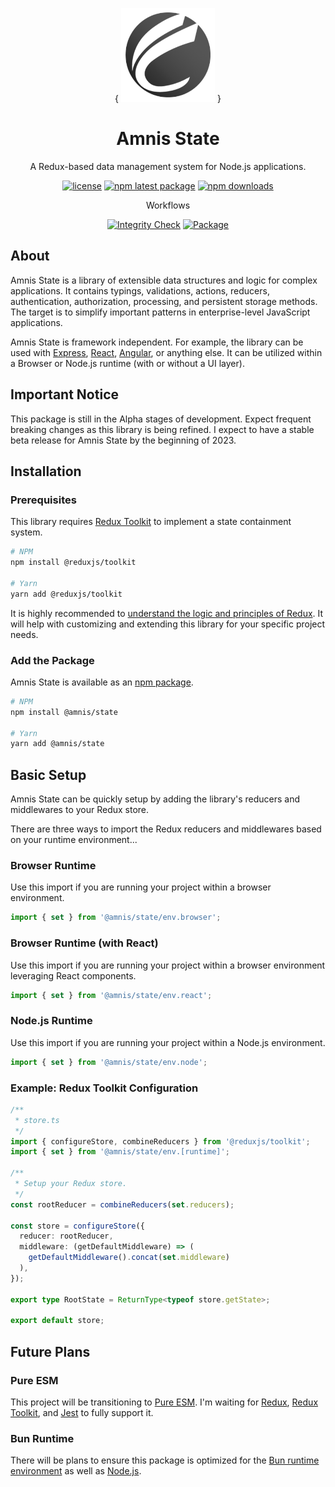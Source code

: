 <div align="center">

{
<img width="150" hight="150" src="static/amnis-logo-256.png" alt="Amnis logo" />
}

</div>

<h1 align="center">Amnis State</h1>

<p align="center">
  A Redux-based data management system for Node.js applications.
</p>

<div align="center">

[![license](https://img.shields.io/badge/license-MIT-blue.svg)](https://github.com/amnis-dev/amnis-state/blob/main/LICENSE)
[![npm latest package](https://img.shields.io/npm/v/@amnis/state/latest.svg)](https://www.npmjs.com/package/@amnis/state)
[![npm downloads](https://img.shields.io/npm/dm/@amnis/state.svg)](https://www.npmjs.com/package/@amnis/state)

Workflows

[![Integrity Check](https://github.com/amnis-dev/amnis-state/actions/workflows/integrity-check.yml/badge.svg)](https://github.com/amnis-dev/amnis-state/actions/workflows/integrity-check.yml)
[![Package](https://github.com/amnis-dev/amnis-state/actions/workflows/package.yml/badge.svg)](https://github.com/amnis-dev/amnis-state/actions/workflows/package.yml)

</div>

## About

Amnis State is a library of extensible data structures and logic for complex applications. It contains typings, validations, actions, reducers, authentication, authorization, processing, and persistent storage methods. The target is to simplify important patterns in enterprise-level JavaScript applications.

Amnis State is framework independent. For example, the library can be used with [Express](https://github.com/expressjs/express), [React](https://github.com/facebook/react/), [Angular](https://github.com/angular/angular), or anything else. It can be utilized within a Browser or Node.js runtime (with or without a UI layer).

## Important Notice

This package is still in the Alpha stages of development. Expect frequent breaking changes as this library is being refined. I expect to have a stable beta release for Amnis State by the beginning of 2023.
## Installation

### Prerequisites

This library requires [Redux Toolkit](https://github.com/reduxjs/redux-toolkit) to implement a state containment system.

```sh
# NPM
npm install @reduxjs/toolkit

# Yarn
yarn add @reduxjs/toolkit
```

It is highly recommended to [understand the logic and principles of Redux](https://redux.js.org/introduction/getting-started). It will help with customizing and extending this library for your specific project needs.

### Add the Package

Amnis State is available as an [npm package](https://www.npmjs.com/package/@amnis/state).

```sh
# NPM
npm install @amnis/state

# Yarn
yarn add @amnis/state
```

## Basic Setup

Amnis State can be quickly setup by adding the library's reducers and middlewares to your Redux store.

There are three ways to import the Redux reducers and middlewares based on your runtime environment...

### Browser Runtime

Use this import if you are running your project within a browser environment.

```typescript
import { set } from '@amnis/state/env.browser';
```

### Browser Runtime (with React)

Use this import if you are running your project within a browser environment leveraging React components.

```typescript
import { set } from '@amnis/state/env.react';
```

### Node.js Runtime

Use this import if you are running your project within a Node.js environment.

```typescript
import { set } from '@amnis/state/env.node';
```

### Example: Redux Toolkit Configuration

```typescript
/**
 * store.ts
 */
import { configureStore, combineReducers } from '@reduxjs/toolkit';
import { set } from '@amnis/state/env.[runtime]';

/**
 * Setup your Redux store.
 */
const rootReducer = combineReducers(set.reducers);

const store = configureStore({
  reducer: rootReducer,
  middleware: (getDefaultMiddleware) => (
    getDefaultMiddleware().concat(set.middleware)
  ),
});

export type RootState = ReturnType<typeof store.getState>;

export default store;
```

## Future Plans

### Pure ESM

This project will be transitioning to [Pure ESM](https://gist.github.com/sindresorhus/a39789f98801d908bbc7ff3ecc99d99c). I'm waiting for [Redux](https://redux.js.org/), [Redux Toolkit](https://redux-toolkit.js.org/), and [Jest](https://jestjs.io/) to fully support it.

### Bun Runtime

There will be plans to ensure this package is optimized for the [Bun runtime environment](https://bun.sh/) as well as [Node.js](https://nodejs.org/).